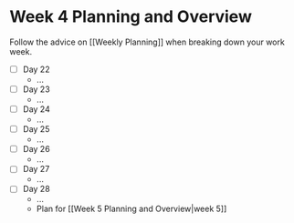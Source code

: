 # Week 4 Planning and Overview
Follow the advice on [[Weekly Planning]] when breaking down your work week.

- [ ] Day 22
	- ...
- [ ] Day 23
	- ...
- [ ] Day 24
	- ...
- [ ] Day 25
	- ...
- [ ] Day 26
	- ...
- [ ] Day 27
	- ...
- [ ] Day 28
	- ...
	-  Plan for [[Week 5 Planning and Overview|week 5]]